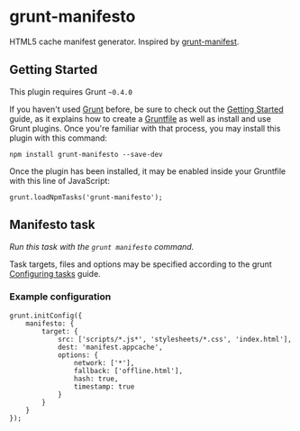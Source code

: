# grunt-manifesto

HTML5 cache manifest generator. Inspired by [grunt-manifest](https://github.com/gunta/grunt-manifest).

##  Getting Started

This plugin requires Grunt `~0.4.0`

If you haven't used [Grunt](http://gruntjs.com/) before, be sure to check out the [Getting Started](http://gruntjs.com/getting-started) guide, as it explains how to create a [Gruntfile](http://gruntjs.com/sample-gruntfile) as well as install and use Grunt plugins. Once you're familiar with that process, you may install this plugin with this command:

```
npm install grunt-manifesto --save-dev
```

Once the plugin has been installed, it may be enabled inside your Gruntfile with this line of JavaScript:

```
grunt.loadNpmTasks('grunt-manifesto');
```

## Manifesto task
_Run this task with the `grunt manifesto` command._

Task targets, files and options may be specified according to the grunt [Configuring tasks](http://gruntjs.com/configuring-tasks) guide.

### Example configuration

```
grunt.initConfig({
    manifesto: {
        target: {
            src: ['scripts/*.js*', 'stylesheets/*.css', 'index.html'],
            dest: 'manifest.appcache',
            options: {
                network: ['*'],
                fallback: ['offline.html'],
                hash: true,
                timestamp: true
            }
        }
    }
});
```
